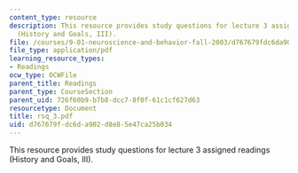 ```yaml
---
content_type: resource
description: This resource provides study questions for lecture 3 assigned readings
  (History and Goals, III).
file: /courses/9-01-neuroscience-and-behavior-fall-2003/d767679fdc6da902d8e85e47ca25b034_rsq_3.pdf
file_type: application/pdf
learning_resource_types:
- Readings
ocw_type: OCWFile
parent_title: Readings
parent_type: CourseSection
parent_uid: 726f60b9-b7b8-dcc7-8f0f-61c1cf627d63
resourcetype: Document
title: rsq_3.pdf
uid: d767679f-dc6d-a902-d8e8-5e47ca25b034
---
```

This resource provides study questions for lecture 3 assigned readings (History and Goals, III).


